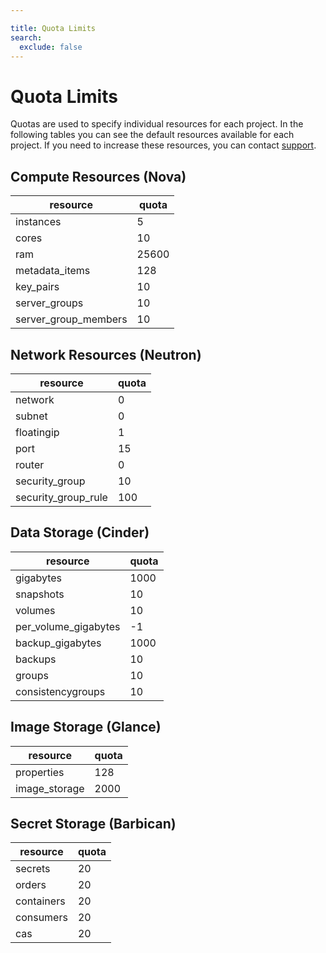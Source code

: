 ```yaml
---

title: Quota Limits
search:
  exclude: false
---
```


# Quota Limits

Quotas are used to specify individual resources for each project. In the following tables you can see the default resources available for each project. If you need to increase these resources, you can contact [support](./get-support.md).

## Compute Resources (Nova)

| resource             | quota |
|----------------------|-------|
| instances            | 5     |
| cores                | 10    |
| ram                  | 25600 |
| metadata_items       | 128   |
| key_pairs            | 10    |
| server_groups        | 10    |
| server_group_members | 10    |

## Network Resources (Neutron)

| resource             | quota |
|----------------------|-------|
| network              | 0     |
| subnet               | 0     |
| floatingip           | 1     |
| port                 | 15    |
| router               | 0     |
| security_group       | 10    |
| security_group_rule  | 100   |

## Data Storage (Cinder)

| resource             | quota |
|----------------------|-------|
| gigabytes            | 1000  |
| snapshots            | 10    |
| volumes              | 10    |
| per_volume_gigabytes | -1    |
| backup_gigabytes     | 1000  |
| backups              | 10    |
| groups               | 10    |
| consistencygroups    | 10    |

## Image Storage (Glance)

| resource             | quota |
|----------------------|-------|
| properties           | 128   |
| image_storage        | 2000  |

## Secret Storage (Barbican)

| resource             | quota |
|----------------------|-------|
| secrets              | 20    |
| orders               | 20    |
| containers           | 20    |
| consumers            | 20    |
| cas                  | 20    |
